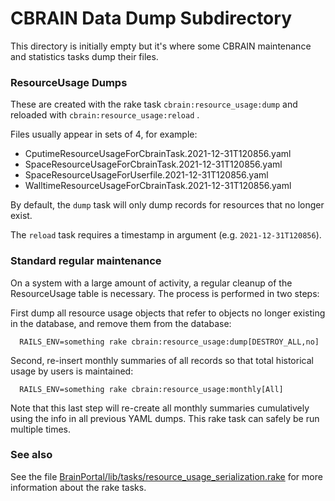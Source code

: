 
# CBRAIN Data Dump Subdirectory

This directory is initially empty
but it's where some CBRAIN maintenance
and statistics tasks dump their files.

### ResourceUsage Dumps

These are created with the rake
task `cbrain:resource_usage:dump` and reloaded
with `cbrain:resource_usage:reload` .

Files usually appear in sets of 4, for example:

* CputimeResourceUsageForCbrainTask.2021-12-31T120856.yaml
* SpaceResourceUsageForCbrainTask.2021-12-31T120856.yaml
* SpaceResourceUsageForUserfile.2021-12-31T120856.yaml
* WalltimeResourceUsageForCbrainTask.2021-12-31T120856.yaml

By default, the `dump` task will only dump records for
resources that no longer exist.

The `reload` task requires a timestamp in argument
(e.g. `2021-12-31T120856`).

### Standard regular maintenance

On a system with a large amount of activity, a regular cleanup
of the ResourceUsage table is necessary. The process is performed
in two steps:

First dump all resource usage objects that refer to objects
no longer existing in the database, and remove them from
the database:

```
  RAILS_ENV=something rake cbrain:resource_usage:dump[DESTROY_ALL,no]
```

Second, re-insert monthly summaries of all records so that
total historical usage by users is maintained:

```
  RAILS_ENV=something rake cbrain:resource_usage:monthly[All]
```

Note that this last step will re-create all monthly summaries
cumulatively using the info in all previous YAML dumps. This
rake task can safely be run multiple times.

### See also

See the file [BrainPortal/lib/tasks/resource_usage_serialization.rake](https://github.com/aces/cbrain/blob/master/BrainPortal/lib/tasks/resource_usage_serialization.rake)
for more information about the rake tasks.
